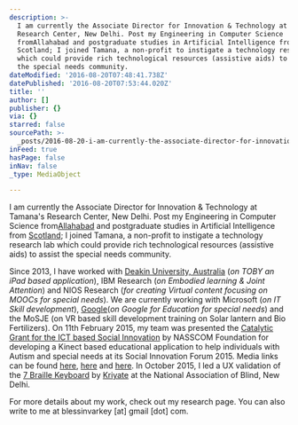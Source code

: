 ```yaml
---
description: >-
  I am currently the Associate Director for Innovation & Technology at Tamana’s
  Research Center, New Delhi. Post my Engineering in Computer Science
  fromAllahabad and postgraduate studies in Artificial Intelligence from
  Scotland; I joined Tamana, a non-profit to instigate a technology research lab
  which could provide rich technological resources (assistive aids) to assist
  the special needs community.
dateModified: '2016-08-20T07:48:41.738Z'
datePublished: '2016-08-20T07:53:44.020Z'
title: ''
author: []
publisher: {}
via: {}
starred: false
sourcePath: >-
  _posts/2016-08-20-i-am-currently-the-associate-director-for-innovation-and-techn.md
inFeed: true
hasPage: false
inNav: false
_type: MediaObject

---
```

I am currently the Associate Director for Innovation & Technology at Tamana's Research Center, New Delhi. Post my Engineering in Computer Science from[Allahabad][0] and postgraduate studies in Artificial Intelligence from [Scotland][1]; I joined Tamana, a non-profit to instigate a technology research lab which could provide rich technological resources (assistive aids) to assist the special needs community.

Since 2013, I have worked with [Deakin University, Australia][2] (_on TOBY an iPad based application_), IBM Research (_on Embodied learning & Joint Attention_) and NIOS Research (_for creating Virtual content focusing on MOOCs for special needs_). We are currently working with Microsoft (_on IT Skill development_), [Google][3](_on Google for Education for special needs_) and the MoSJE (on VR based skill development training on Solar lantern and Bio Fertilizers). On 11th February 2015, my team was presented the [Catalytic Grant for the ICT based Social Innovation][4] by NASSCOM Foundation for developing a Kinect based educational application to help individuals with Autism and special needs at its Social Innovation Forum 2015\. Media links can be found [here][5], [here][6] and [here][7]. In October 2015, I led a UX validation of the [7 Braille Keyboard][8] by [Kriyate][9] at the National Association of Blind, New Delhi.

For more details about my work, check out my research page. You can also write to me at blessinvarkey \[at\] gmail \[dot\] com.

[0]: http://www.shiats.edu.in/
[1]: https://www.st-andrews.ac.uk/
[2]: http://www.deakin.edu.au/research/story?story_id=2013/07/09/toby-playpad-in-india?
[3]: https://www.google.com/edu/
[4]: https://nasscomfoundation.org/get-engaged/nasscom-social-innovation-forum/past-winners/winners-2015/tamana.html
[5]: http://www.knowyourstar.com/blessin-varkey-interview-biography/
[6]: https://www.youtube.com/watch?v=6k5DB40ut3I
[7]: http://www.indiacsr.in/en/nasscom-foundation-announces-the-winners-of-nasscom-social-innovation-forum-2015/
[8]: http://kriyatesite.appspot.com/7braillekeyboard.html
[9]: http://kriyate.com/